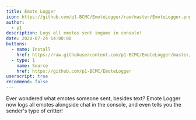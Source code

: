 ```yaml
---
title: Emote Logger
icon: https://github.com/p1-BCMC/EmoteLogger/raw/master/EmoteLogger.png
author:
  - p1
description: Logs all emotes sent ingame in console!
date: 2020-07-24 14:00:00
buttons:
  - name: Install
    href: https://raw.githubusercontent.com/p1-BCMC/EmoteLogger/master/EmoteLogger.user.js
  - type: 1
    name: Source
    href: https://github.com/p1-BCMC/EmoteLogger
userscript: true
recommend: false
---
```

Ever wondered what emotes someone sent, besides text?
Emote Logger now logs all emotes alongside chat in the console, and even tells you the sender's type of critter!